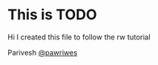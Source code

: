 # This is TODO
Hi I created this file to follow the rw tutorial

Parivesh
[@pawriwes](https://twitter.com/pawriwes)
